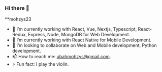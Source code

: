 ### Hi there 👋

**mohzys23


- 🔭 I’m currently working with React, Vue, Nextjs, Typescript, React-Redux, Express, Node, MongoDB for Web Development.
- 🌱 I’m currently working with React Native for Mobile Development.
- 👯 I’m looking to collaborate on Web and Mobile development, Python development.
- 📫 How to reach me: ubahmohzys@gmail.com.
- ⚡ Fun fact: I play the violin.

